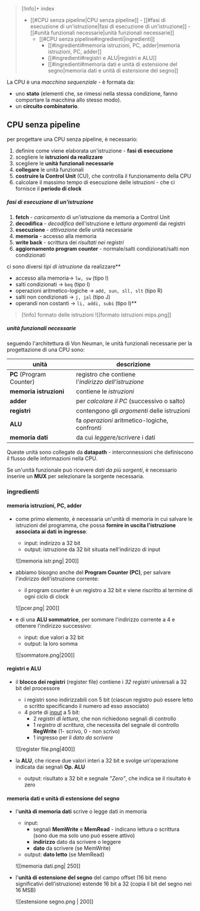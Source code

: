 
> [!info]+ index
> - [[#CPU senza pipeline|CPU senza pipeline]]
> 			- [[#fasi di esecuzione di un'istruzione|fasi di esecuzione di un'istruzione]]
> 			- [[#unità funzionali necessarie|unità funzionali necessarie]]
> 	- [[#CPU senza pipeline#ingredienti|ingredienti]]
> 		- [[#ingredienti#memoria istruzioni, PC, adder|memoria istruzioni, PC, adder]]
> 		- [[#ingredienti#registri e ALU|registri e ALU]]
> 		- [[#ingredienti#memoria dati e unità di estensione del segno|memoria dati e unità di estensione del segno]]


La CPU è una *macchina sequenziale* - è formata da:
- uno **stato** (elementi che, se rimessi nella stessa condizione, fanno comportare la macchina allo stesso modo).
- un **circuito combinatorio**.

## CPU senza pipeline
per progettare una CPU senza pipeline, è necessario:
1) definire come viene elaborata un'istruzione - **fasi di esecuzione**
2) scegliere le **istruzioni da realizzare**
3) scegliere le **unità funzionali necessarie**
4) **collegare** le unità funzionali
5) **costruire la Control Unit** (CU), che controlla il funzionamento della CPU
6) calcolare il massimo tempo di esecuzione delle istruzioni - che ci fornisce il **periodo di clock**

##### fasi di esecuzione di un'istruzione
1) **fetch** - *caricamento* di un'istruzione da memoria a Control Unit
2) **decodifica** - *decodifica* dell'istruzione e *lettura argomenti* dai registri
3) **esecuzione** - *attivazione* delle unità necessarie
4) **memoria** - accesso alla memoria
5) **write back** - scrittura dei *risultati nei registri*
6) **aggiornamento program counter** - normale/salti condizionati/salti non condizionati

ci sono diversi *tipi di istruzione* da realizzare**
- accesso alla memoria→ `lw, sw` (tipo I)
- salti condizionati → `beq` (tipo I)
- operazioni aritmetico-logiche → `add, sun, sll, slt` (tipo R)
- salti non condizionati → `j, jal` (tipo J)
- operandi non costanti → `li, addi, subi` (tipo I)**

>[!info] formato delle istruzioni
>![[formato istruzioni mips.png]]

##### unità funzionali necessarie
seguendo l'architettura di Von Neuman, le unità funzionali necessarie per la progettazione di una CPU sono:

| unità                    | descrizione                                             |
| ------------------------ | ------------------------------------------------------- |
| **PC** (Program Counter) | registro che contiene <br>l'*indirizzo dell'istruzione* |
| **memoria istruzioni**   | contiene le *istruzioni*                                |
| **adder**                | per *calcolare il PC* (successivo o salto)              |
| **registri**             | contengono gli *argomenti* delle istruzioni             |
| **ALU**                  | fa *operazioni* aritmetico-logiche, confronti           |
| **memoria dati**         | da cui *leggere/scrivere* i dati                        |

Queste unità sono collegate da **datapath** - interconnessioni che definiscono il flusso delle informazioni nella CPU.
 
Se un'unità funzionale può ricevere *dati da più sorgenti*, è necessario inserire un **MUX** per selezionare la sorgente necessaria.

### ingredienti

#### memoria istruzioni, PC, adder

- come primo elemento, è necessaria un'unità di memoria in cui salvare le istruzioni del programma, che possa **fornire in uscita l'istruzione associata ai dati in ingresso**:
	- input: indirizzo a 32 bit
	- output: istruzione da 32 bit situata nell'indirizzo di input
 
	![[memoria istr.png| 200]]
- abbiamo bisogno anche del **Program Counter (PC)**, per salvare l'indirizzo dell'istruzione corrente:
	- il program counter è un registro a 32 bit e viene riscritto al termine di ogni ciclo di clock
  
	![[pcer.png| 200]]
- e di una **ALU sommatrice**, per sommare l'indirizzo corrente a 4 e ottenere l'indirizzo successivo:
	- input: due valori a 32 bit
	- output: la loro somma
 
	 ![[sommatore.png|200]]

#### registri e ALU
- il **blocco dei registri** (register file) contiene i *32 registri* universali a 32 bit del processore
	- i registri sono indirizzabili con 5 bit (ciascun registro può essere letto o scritto specificando il numero ad esso associato)
	- 4 porte di <u>input</u> a 5 bit:
		- 2 *registri di lettura*, che non richiedono segnali di controllo
		- 1 *registro di scrittura*, che necessita del segnale di controllo **RegWrite** (1- scrivo, 0 - non scrivo)
		- 1 ingresso per il *dato da scrivere*
 
	 ![[register file.png|400]]

- la **ALU**, che riceve due valori interi a 32 bit e svolge un'operazione indicata dai segnali **Op. ALU**
	- output: risultato a 32 bit e segnale *"Zero"*, che indica se il risultato è zero
#### memoria dati e unità di estensione del segno
- l'**unità di memoria dati** scrive o legge dati in memoria
	- input: 
		- segnali **MemWrite** e **MemRead** - indicano lettura o scrittura (sono due ma solo uno può essere attivo)
		- **indirizzo** dato da scrivere o leggere
		- **dato** da scrivere (se MemWrite) 
	- output: **dato letto** (se MemRead) 
 
	![[memoria dati.png| 250]]
- l'**unità di estensione del segno** del campo offset (16 bit meno significativi dell'istruzione) estende 16 bit a 32 (copia il bit del segno nei 16 MSB)
 
	![[estensione segno.png | 200]]